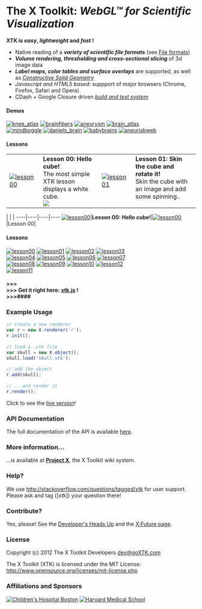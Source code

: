 # The X Toolkit: <i>WebGL&trade; for Scientific Visualization</i>

<b>XTK is <i>easy</i>, <i>lightweight</i> and <i>fast</i> !</b>

<ul>
<li>Native reading of a <i><b>variety of scientific file formats</b></i> (see <a href="https://github.com/xtk/X/wiki/X:Fileformats">File formats</a>)</li>
<li><i><b>Volume rendering, thresholding and cross-sectional slicing</b></i> of 3d image data</li>
<li><i><b>Label maps, color tables and surface overlays</b></i> are supported, as well as <i><a href="http://evanw.github.com/csg.js/" target="_blank">Constructive Solid Geometry</a></i>
<li><i>Javascript and HTML5 based</i>: suppport of major browsers (Chrome, Firefox, Safari and Opera)</li>
<li>CDash + Google Closure driven <a href="http://cdash.goxtk.com/index.php?project=XTK" target="_blank"><i>build and test system</i></a></li>
</ul>

#### Demos ####
<a href="http://demos.goxtk.com/knee_atlas/"><img src="http://xtk.github.com/demos/knee_atlas/smallcaption2.png" alt="knee_atlas" title="Click me!"></a>
<a href="http://demos.goxtk.com/brainfibers/"><img src="http://xtk.github.com/demos/brainfibers/smallcaption2.png" alt="brainfibers" title="Click me!"></a>
<a href="http://demos.goxtk.com/aneurysm/"><img src="http://xtk.github.com/demos/aneurysm/smallcaption2.png" alt="aneurysm" title="Click me!"></a>
<a href="http://demos.goxtk.com/brain_atlas/"><img src="http://xtk.github.com/demos/brain_atlas/smallcaption2.png" alt="brain_atlas" title="Click me!"></a>
<br>
<a href="http://www.mindboggle.info/"><img src="http://xtk.github.com/demos/mindboggle/smallcaption2.png" alt="mindboggle" title="Click me!"></a>
<a href="http://demos.goxtk.com/daniels_brain/"><img src="http://xtk.github.com/demos/daniels_brain/smallcaption.png" alt="daniels_brain" title="Click me!"></a>
<a href="http://demos.goxtk.com/babybrains/"><img src="http://xtk.github.com/demos/babybrains/smallcaption.png" alt="babybrains" title="Click me!"></a>
<a href="http://ecm2.mathcs.emory.edu/aneurisk/"><img src="http://xtk.github.com/demos/aneuriskweb/smallcaption.png" alt="aneuriskweb" title="Click me!"></a>

#### Lessons ####

<table>
<tr>
<td valign="middle"><a href="http://lessons.goxtk.com/00/"><img src="http://xtk.github.com/lessons/00/minicaption.png" alt="lesson00" title="Click me!"></a></td>
<td valign="top"><b>Lesson 00: Hello cube!</b><br>The most simple XTK lesson displays a white cube.<br><span align='right'><img src='http://xtk.github.com/fiddlelogo_small.png'></span></td>
<td valign="middle"><a href="http://lessons.goxtk.com/01/"><img src="http://xtk.github.com/lessons/01/minicaption.png" alt="lesson01" title="Click me!"></a></td>
<td valign="top"><b>Lesson 01: Skin the cube and rotate it!</b><br>Skin the cube with an image and add some spinning..</td>
</tr>
</table>


 | | |
----|----|----|----
<a href="http://lessons.goxtk.com/00/"><img src="http://xtk.github.com/lessons/00/minicaption.png" alt="lesson00" title="Click me!"></a>|<b>Lesson 00: Hello cube!</b>|<a href="http://lessons.goxtk.com/00/"><img src="http://xtk.github.com/lessons/00/minicaption.png" alt="lesson00" title="Click me!"></a>|Lesson 00|



#### Lessons ####
<a href="http://lessons.goxtk.com/00/"><img src="http://xtk.github.com/lessons/00/smallcaption.png" alt="lesson00" title="Click me!"></a>
<a href="http://lessons.goxtk.com/01/"><img src="http://xtk.github.com/lessons/01/smallcaption.png" alt="lesson01" title="Click me!"></a>
<a href="http://lessons.goxtk.com/02/"><img src="http://xtk.github.com/lessons/02/smallcaption.png" alt="lesson02" title="Click me!"></a>
<a href="http://lessons.goxtk.com/03/"><img src="http://xtk.github.com/lessons/03/smallcaption.png" alt="lesson03" title="Click me!"></a>
<br>
<a href="http://lessons.goxtk.com/04/"><img src="http://xtk.github.com/lessons/04/smallcaption.png" alt="lesson04" title="Click me!"></a>
<a href="http://lessons.goxtk.com/05/"><img src="http://xtk.github.com/lessons/05/smallcaption.png" alt="lesson05" title="Click me!"></a>
<a href="http://lessons.goxtk.com/06/"><img src="http://xtk.github.com/lessons/06/smallcaption.png" alt="lesson06" title="Click me!"></a>
<a href="http://lessons.goxtk.com/07/"><img src="http://xtk.github.com/lessons/07/smallcaption.png" alt="lesson07" title="Click me!"></a>
<br>
<a href="http://lessons.goxtk.com/08/"><img src="http://xtk.github.com/lessons/08/smallcaption.png" alt="lesson08" title="Click me!"></a>
<a href="http://lessons.goxtk.com/09/"><img src="http://xtk.github.com/lessons/09/smallcaption.png" alt="lesson09" title="Click me!"></a>
<a href="http://lessons.goxtk.com/10/"><img src="http://xtk.github.com/lessons/10/smallcaption.png" alt="lesson10" title="Click me!"></a>
<a href="http://lessons.goxtk.com/12/"><img src="http://xtk.github.com/lessons/12/smallcaption.png" alt="lesson12" title="Click me!"></a>
<br>
<a href="http://lessons.goxtk.com/11/"><img src="http://xtk.github.com/lessons/11/smallcaption.png" alt="lesson11" title="Click me!"></a>

#### >>><br>>>> Get it right here: <a href="http://get.goXTK.com/xtk.js">xtk.js</a> !<br>>>>####

### Example Usage ###

```javascript
// create a new renderer
var r = new X.renderer('r');
r.init();
    
// load a .vtk file
var skull = new X.object();
skull.load('skull.vtk');
    
// add the object
r.add(skull);
    
// .. and render it
r.render();
```

Click to see the <a href="http://lessons.goxtk.com/05/" target="_blank">live version</a>!

### API Documentation ###
The full documentation of the API is available <a href="http://api.goXTK.com" target="_blank">here</a>.

### More information... ###
...is available at <a href="http://wiki.goxtk.com" target="_blank"><b>Project X</b></a>, the X Toolkit wiki system.

### Help? ###
We use <a href="http://stackoverflow.com/questions/tagged/xtk">http://stackoverflow.com/questions/tagged/xtk</a> for user support. Please ask and tag ([xtk]) your question there!

### Contribute? ###
Yes, please! See the <a href="https://github.com/xtk/X/wiki/X:DevelopersHeadsUp" target="_blank">Developer's Heads Up</a> and the <a href="https://github.com/xtk/X/wiki/X:Future" target="_blank">X:Future page</a>.

### License ###
Copyright (c) 2012 The X Toolkit Developers <dev@goXTK.com>

The X Toolkit (XTK) is licensed under the MIT License:
  <a href="http://www.opensource.org/licenses/mit-license.php" target="_blank">http://www.opensource.org/licenses/mit-license.php</a>

### Affiliations and Sponsors ###
<a href="http://childrenshospital.org/FNNDSC"><img src="http://xtk.github.com/chb_logo.jpg" alt="Children's Hospital Boston" title="Children's Hospital Boston"></a>
<a href="http://hms.harvard.edu"><img src="http://xtk.github.com/hms_logo.jpg" alt="Harvard Medical School" title="Harvard Medical School"></a>
 